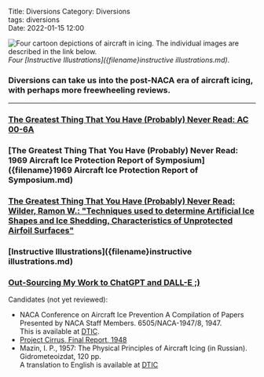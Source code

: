 Title: Diversions
Category: Diversions  
tags: diversions  
Date: 2022-01-15 12:00  

![Four cartoon depictions of aircraft in icing. 
The individual images are described in the link below. 
](images%2Finstructive_illustrations.png)  
_Four [Instructive Illustrations]({filename}instructive illustrations.md)_.   

### Diversions can take us into the post-NACA era of aircraft icing, with perhaps more freewheeling reviews.  

---

### [The Greatest Thing That You Have (Probably) Never Read: AC 00-6A]({filename}ac00-6a.md)  
### [The Greatest Thing That You Have (Probably) Never Read: 1969 Aircraft Ice Protection Report of Symposium]({filename}1969 Aircraft Ice Protection Report of Symposium.md)   
### [The Greatest Thing That You Have (Probably) Never Read: Wilder, Ramon W.: "Techniques used to determine Artificial Ice Shapes and Ice Shedding, Characteristics of Unprotected Airfoil Surfaces"]({filename}wilder.md)    
### [Instructive Illustrations]({filename}instructive illustrations.md)  
### [Out-Sourcing My Work to ChatGPT and DALL-E ;)]({filename}outsourcing.md)  

Candidates (not yet reviewed):

- NACA Conference on Aircraft Ice Prevention A Compilation of Papers Presented by NACA Staff Members. 6505/NACA-1947/8, 1947.  
This is available at [DTIC](https://apps.dtic.mil/sti/citations/ADA800876).  
- [Project Cirrus, Final Report, 1948](https://documents.theblackvault.com/documents/weather/CirrusFinal.pdf)  
- Mazin, I. P., 1957: The Physical Principles of Aircraft Icing (in Russian). Gidrometeoizdat, 120 pp.  
A translation to English is available at [DTIC](https://apps.dtic.mil/sti/pdfs/ADA083374.pdf)  
